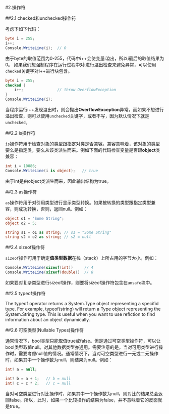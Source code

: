 #2.操作符

##2.1 checked和unchecked操作符

考虑下如下代码：
```cs
byte i = 255;
i++;
Console.WriteLine(i);  // 0
```
由于byte的取值范围为0-255，代码中i++会使变量i溢出，所以i最后的取值结果为0。 如果我们想强制程序在运行过程中对i进行溢出检查来避免异常，可以使用`checked`关键字对i++进行块包含。
```cs
byte i = 255;
checked {
	i++;               // throw OverflowException
}
Console.WriteLine(i);
```
当程序运行i++发现溢出时，则会抛出**OverflowException**异常。而如果不想进行溢出检查，则可以使用`unchecked`关键字，或者不写，因为默认情况下就是`unchecked`。

##2.2 is操作符

`is`操作符用于检查对象的类型跟指定对类是否兼容。兼容意味着，该对象的类型要么是指定类，要么从该类派生而来。例如下面的代码检查变量是否跟**object**类兼容：
```cs
int i = 10086;
Console.WriteLine(i is object);   // true
```
由于int是由object类派生而来，因此输出结构为true。

##2.3 as操作符

`as`操作符用于对引用类型进行显示类型转换。如果被转换的类型跟指定类型兼容，则成功转换，否则，返回null。例如：
```cs
object o1 = "Some String";
object o2 = 5;

string s1 = o1 as string; // s1 = "Some String"
string s2 = o2 as string; // s2 = null
```

##2.4 sizeof操作符

`sizeof`操作可用于确定**值类型数据**在栈（stack）上所占用的字节大小。例如：
```cs
Console.WriteLine(sizeof(int))     // 4
Console.WriteLine(sizeof(double))  // 8
```
如果要对复杂类型进行sizeof操作，则要将sizeof操作符包含在`unsafe`块中。

##2.5 typeof操作符

The typeof operator returns a System.Type object representing a specifid type. For example,
typeof(string)  will return a Type object representing the System.String type. This is useful when you
want to use reflction to find information about an object dynamically.

##2.6 可空类型(Nullable Types)操作符

通常情况下，bool类型只能取值true或false。但是通过可空类型操作符，可以让bool类型取值null。对其他数据类型亦通用。需要注意的是，当对可用类型进行操作时，需要考虑null值的情况。通常情况下，当对可空类型进行一元或二元操作时，如果其中一个操作数为null，则结果为null。例如：
```cs
int? a = null;

int? b = a + 1;   // b = null
int? c = c * 2;   // c = null
```

当对可空类型进行对比操作时，如果其中一个操作数为null，则对比的结果总会返回false。所以，此时，如果一个比较操作的结果为false，并不意味着它的反面就是true。
